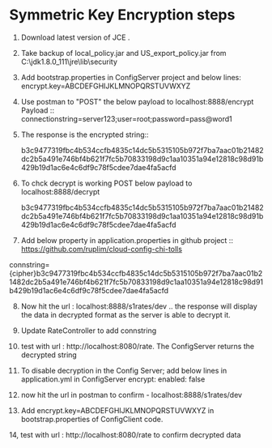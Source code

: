 Symmetric Key Encryption steps
======================================

1. Download latest version of JCE .
2. Take backup of local_policy.jar and US_export_policy.jar from C:\jdk1.8.0_111\jre\lib\security
3. Add bootstrap.properties in ConfigServer project and below lines:
   encrypt.key=ABCDEFGHIJKLMNOPQRSTUVWXYZ

4. Use postman to "POST" the below payload to localhost:8888/encrypt
   Payload ::
   connectionstring=server123;user=root;password=pass@word1

5. The response is the encrypted string::
   
   b3c9477319fbc4b534ccfb4835c14dc5b5315105b972f7ba7aac01b21482dc2b5a491e746bf4b621f7fc5b70833198d9c1aa10351a94e12818c98d91b429b19d1ac6e4c6df9c78f5cdee7dae4fa5acfd
   
6. To chck decrypt is working POST below payload to   localhost:8888/decrypt

   b3c9477319fbc4b534ccfb4835c14dc5b5315105b972f7ba7aac01b21482dc2b5a491e746bf4b621f7fc5b70833198d9c1aa10351a94e12818c98d91b429b19d1ac6e4c6df9c78f5cdee7dae4fa5acfd
   
7. Add below property in application.properties in github project :: https://github.com/ruplim/cloud-config-chi-tolls

  connstring={cipher}b3c9477319fbc4b534ccfb4835c14dc5b5315105b972f7ba7aac01b21482dc2b5a491e746bf4b621f7fc5b70833198d9c1aa10351a94e12818c98d91b429b19d1ac6e4c6df9c78f5cdee7dae4fa5acfd

8. Now hit the url : localhost:8888/s1rates/dev .. the response will display the data in decrypted format as the server is able to decrypt it.

9. Update RateController to add connstring

10. test with url :  http://localhost:8080/rate.  The ConfigServer returns the decrypted string

11. To disable decryption in the Config Server; add below lines in application.yml in ConfigServer
    encrypt:
          enabled: false
          
12. now hit the url in postman to confirm - localhost:8888/s1rates/dev

13. Add encrypt.key=ABCDEFGHIJKLMNOPQRSTUVWXYZ in bootstrap.properties of ConfigClient code.

14, test with url :  http://localhost:8080/rate to confirm decrypted data
